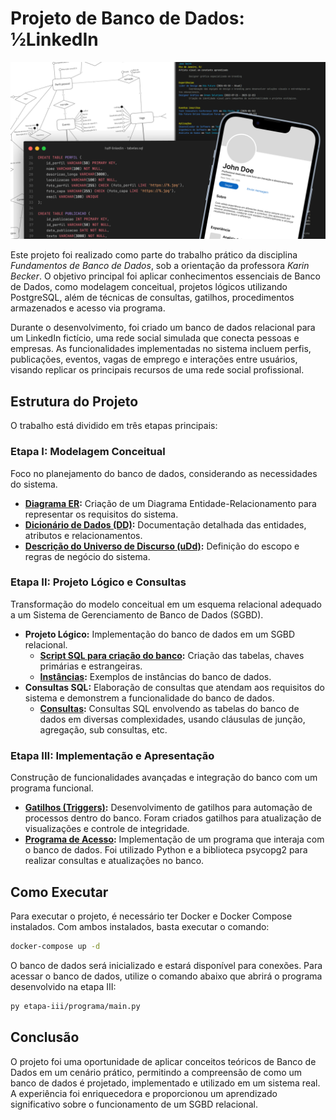 # Projeto de Banco de Dados: ½LinkedIn

![Capa](.github/capa.png)

Este projeto foi realizado como parte do trabalho prático da disciplina *Fundamentos de Banco de Dados*, sob a orientação da professora *Karin Becker*. O objetivo principal foi aplicar conhecimentos essenciais de Banco de Dados, como modelagem conceitual, projetos lógicos utilizando PostgreSQL, além de técnicas de consultas, gatilhos, procedimentos armazenados e acesso via programa.

Durante o desenvolvimento, foi criado um banco de dados relacional para um LinkedIn fictício, uma rede social simulada que conecta pessoas e empresas. As funcionalidades implementadas no sistema incluem perfis, publicações, eventos, vagas de emprego e interações entre usuários, visando replicar os principais recursos de uma rede social profissional.
  
## Estrutura do Projeto
O trabalho está dividido em três etapas principais:

### Etapa I: Modelagem Conceitual
Foco no planejamento do banco de dados, considerando as necessidades do sistema.

- **[Diagrama ER](/etapa-i/Diagrama%20ER.pdf):** Criação de um Diagrama Entidade-Relacionamento para representar os requisitos do sistema.
- **[Dicionário de Dados (DD)](/etapa-i/Dicionário%20de%20Dados.pdf):** Documentação detalhada das entidades, atributos e relacionamentos.
- **[Descrição do Universo de Discurso (uDd)](/etapa-i/Descrição%20do%20UdD.pdf):** Definição do escopo e regras de negócio do sistema.
  
### Etapa II: Projeto Lógico e Consultas

Transformação do modelo conceitual em um esquema relacional adequado a um Sistema de Gerenciamento de Banco de Dados (SGBD).
  
- **Projeto Lógico:** Implementação do banco de dados em um SGBD relacional.
    - **[Script SQL para criação do banco](/etapa-ii/tabelas.sql):** Criação das tabelas, chaves primárias e estrangeiras.
    - **[Instâncias](/etapa-ii/instancias.sql):** Exemplos de instâncias do banco de dados.
- **Consultas SQL:** Elaboração de consultas que atendam aos requisitos do sistema e demonstrem a funcionalidade do banco de dados.
    - **[Consultas](/etapa-ii/consultas.sql):** Consultas SQL envolvendo as tabelas do banco de dados em diversas complexidades, usando cláusulas de junção, agregação, sub consultas, etc.
 
### Etapa III: Implementação e Apresentação

Construção de funcionalidades avançadas e integração do banco com um programa funcional.
 
- **[Gatilhos (Triggers)](/etapa-iii/gatilhos.sql):** Desenvolvimento de gatilhos para automação de processos dentro do banco. Foram criados gatilhos para atualização de visualizações e controle de integridade.
- **[Programa de Acesso](/etapa-iii/programa):** Implementação de um programa que interaja com o banco de dados. Foi utilizado Python e a biblioteca psycopg2 para realizar consultas e atualizações no banco.

## Como Executar

Para executar o projeto, é necessário ter Docker e Docker Compose instalados. Com ambos instalados, basta executar o comando:

```bash
docker-compose up -d
```
O banco de dados será inicializado e estará disponível para conexões. Para acessar o banco de dados, utilize o comando abaixo que abrirá o programa desenvolvido na etapa III:

```bash
py etapa-iii/programa/main.py
```

## Conclusão

O projeto foi uma oportunidade de aplicar conceitos teóricos de Banco de Dados em um cenário prático, permitindo a compreensão de como um banco de dados é projetado, implementado e utilizado em um sistema real. A experiência foi enriquecedora e proporcionou um aprendizado significativo sobre o funcionamento de um SGBD relacional.